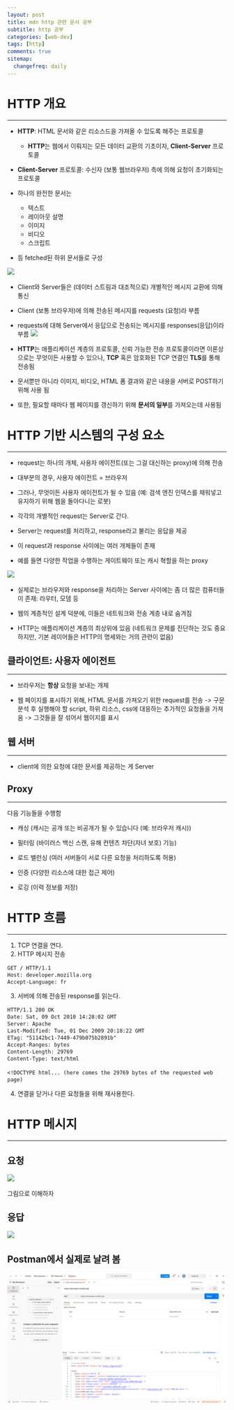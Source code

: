 ```yaml
---
layout: post
title: mdn http 관련 문서 공부
subtitle: http 공부
categories: [web-dev]
tags: [http]
comments: true
sitemap:
  changefreq: daily
---
```


# HTTP 개요
---
- **HTTP**: HTML 문서와 같은 리소스드을 가져올 수 있도록 해주는 프로토콜
	- **HTTP**는 웹에서 이뤄지는 모든 데이터 교환의 기초이자, **Client-Server** 프로토콜


- **Client-Server** 프로토콜: 수신자 (보통 웹브라우저) 측에 의해 요청이 초기화되는 프로토콜

- 하나의 완전한 문서는 
	- 텍스트
	- 레이아웃 설명
	- 이미지
	- 비디오
	- 스크립트
- 등 fetched된 하위 문서들로 구성

![](https://developer.mozilla.org/en-US/docs/Web/HTTP/Overview/fetching_a_page.png)

- Client와 Server들은 (데이터 스트림과 대조적으로) 개별적인 메시지 교환에 의해 통신

- Client (보통 브라우저)에 의해 전송된 메시지를 requests (요청)라 부름

- requests에 대해 Server에서 응답으로 전송되는 메시지를 responses(응답)이라 부름
![](https://developer.mozilla.org/en-US/docs/Web/HTTP/Overview/http-layers.png)

- **HTTP**는 애플리케이션 계층의 프로토콜, 신뢰 가능한 전송 프로토콜이라면 이론상으로는 무엇이든 사용할 수 있으나, **TCP** 혹은 암호화된 TCP 연결인 **TLS**를 통해 전송됨

- 문서뿐만 아니라 이미지, 비디오, HTML 폼 결과와 같은 내용을 서버로 POST하기 위해 사용 됨

- 또한, 필요할 때마다 웹 페이지를 갱신하기 위해 **문서의 일부**를 가져오는데 사용됨

# HTTP 기반 시스템의 구성 요소
---
- request는 하나의 개체, 사용자 에이전트(또는 그걸 대신하는 proxy)에 의해 전송

- 대부분의 경우, 사용자 에이전트 = 브라우저

- 그러나, 무엇이든 사용자 에이전트가 될 수 있음 (예: 검색 엔진 인덱스를 채워넣고 유지하기 위해 웹을 돌아다니는 로봇) 

- 각각의 개별적인 request는 Server로 간다. 

- Server는 request를 처리하고, response라고 불리는 응답을 제공

- 이 request과 response 사이에는 여러 개체들이 존재

- 예를 들면 다양한 작업을 수행하는 게이트웨이 또는 캐시 혁할을 하는 proxy

![](https://developer.mozilla.org/en-US/docs/Web/HTTP/Overview/client-server-chain.png)

- 실제로는 브라우저와 response을 처리하는 Server 사이에는 좀 더 많은 컴퓨터들이 존재: 라우터, 모뎀 등 

-  웹의 계층적인 설계 덕분에, 이들은 네트워크와 전송 계층 내로 숨겨짐

- HTTP는 애플리케이션 계층의 최상위에 있음 (네트워크 문제를 진단하는 것도 중요하지만, 기본 레이어들은 HTTP의 명세와는 거의 관련이 없음)

## 클라이언트: 사용자 에이전트
---

- 브라우저는 **항상** 요청을 보내는 개체

- 웹 페이지를 표시하기 위해, HTML 문서를 가져오기 위한 request를 전송 -> 구문 분석 후 실행해야 할 script, 하위 리소스, css에 대응하는 추가적인 요청들을 가져옴 -> 그것들을 잘 섞어서 웹이지를 표시

## 웹 서버
---
- client에 의한 요청에 대한 문서를 제공하는 게 Server

## Proxy
---

다음 기능들을 수행함

-   캐싱 (캐시는 공개 또는 비공개가 될 수 있습니다 (예: 브라우저 캐시))

-   필터링 (바이러스 백신 스캔, 유해 컨텐츠 차단(자녀 보호) 기능)

-   로드 밸런싱 (여러 서버들이 서로 다른 요청을 처리하도록 허용)

-   인증 (다양한 리소스에 대한 접근 제어)

-   로깅 (이력 정보를 저장)

# HTTP 흐름
---

1. TCP 연결을 연다. 
2. HTTP 메시지 전송 
```
GET / HTTP/1.1
Host: developer.mozilla.org
Accept-Language: fr
```
3. 서버에 의해 전송된 response를 읽는다.
```
HTTP/1.1 200 OK
Date: Sat, 09 Oct 2010 14:28:02 GMT
Server: Apache
Last-Modified: Tue, 01 Dec 2009 20:18:22 GMT
ETag: "51142bc1-7449-479b075b2891b"
Accept-Ranges: bytes
Content-Length: 29769
Content-Type: text/html

<!DOCTYPE html... (here comes the 29769 bytes of the requested web page)
```

4. 연결을 닫거나 다른 요청들을 위해 재사용한다.

# HTTP 메시지
---

## 요청
![](https://developer.mozilla.org/en-US/docs/Web/HTTP/Overview/http_request.png)

그림으로 이해하자

## 응답
![](https://developer.mozilla.org/en-US/docs/Web/HTTP/Overview/http_response.png)

## Postman에서 실제로 날려 봄

![](/assets/img/2023-03-16-http-공부/postman.png)


